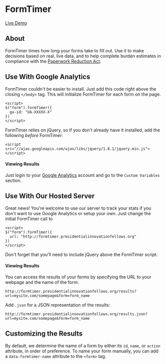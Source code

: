 # FormTimer

[Live Demo](http://formtimer.presidentialinnovationfellows.org/example)

## About

FormTimer times how long your forms take to fill out. Use it to make decisions based on real, live data, and to help complete burden estimates in compliance with the [Paperwork Reduction Act](http://www.archives.gov/federal-register/laws/paperwork-reduction/).

## Use With Google Analytics

FormTimer couldn't be easier to install. Just add this code right above the closing `</body>` tag. This will initialize FormTimer for each form on the page.

```
<script>
$("form").formTimer({
  ga-id: "UA-XXXXX-X"
})
</script>
```

FormTimer relies on jQuery, so if you don't already have it installed, add the following *before* FormTimer:

```
<script src="//ajax.googleapis.com/ajax/libs/jquery/1.8.1/jquery.min.js"></script>
```

#### Viewing Results

Just login to your [Google Analytics]() account and go to the `Custom Variables` section.

## Use With Our Hosted Server

Great news! You're welcome to use our server to track your stats if you don't want to use Google Analytics or setup your own. Just change the initial FormTimer call to

```
<script>
$("form").formTimer({
  url: "http://formtimer.presidentialinnovationfellows.org"
})
</script>
```

Don't forget that you'll need to include jQuery above the FormTimer script.

#### Viewing Results

You can access the results of your forms by specifying the URL to your webpage and the name of the form:

`http://formtimer.presidentialinnovationfellows.org/results?url=mysite.com/somepage&form=form_name`

Add `.json` for a JSON representation of the results:

`http://formtimer.presidentialinnovationfellows.org/results.json?url=mysite.com/somepage&form=form_name`

## Customizing the Results

By default, we determine the name of a form by either its `id`, `name`, or `action` attribute, in order of preference. To name your form manually, you can add a `data-formtimer-name` attribute to the `<form>` tag.